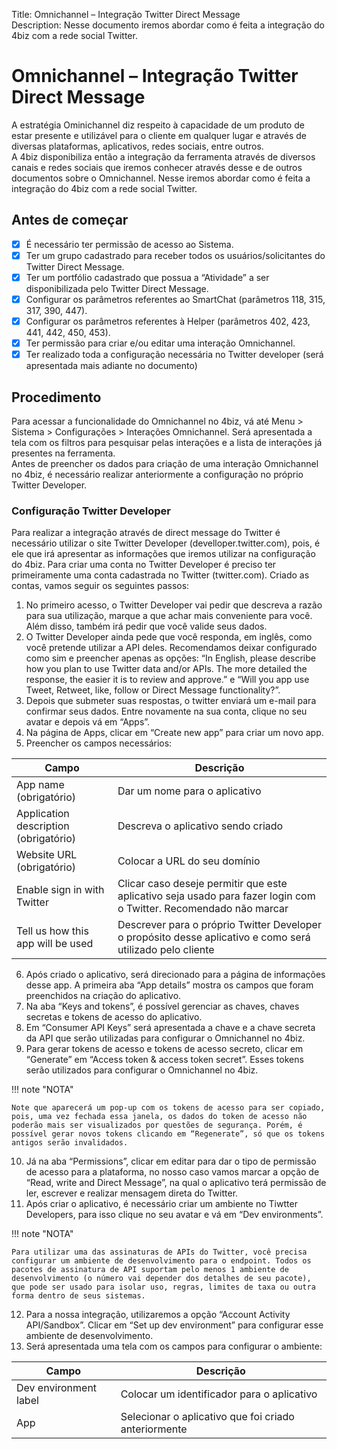 Title: Omnichannel – Integração Twitter Direct Message  
Description: Nesse documento iremos abordar como é feita a integração do 4biz com a rede social Twitter.  

# Omnichannel – Integração Twitter Direct Message

A estratégia Ominichannel diz respeito à capacidade de um produto de estar presente e utilizável para o cliente em qualquer lugar e através de diversas plataformas, aplicativos, redes sociais, entre outros.  
A 4biz disponibiliza então a integração da ferramenta através de diversos canais e redes sociais que iremos conhecer através desse e de outros documentos sobre o Omnichannel. Nesse iremos abordar como é feita a integração do 4biz com a rede social Twitter.  

## Antes de começar

- [x] É necessário ter permissão de acesso ao Sistema.  
- [x] Ter um grupo cadastrado para receber todos os usuários/solicitantes do Twitter Direct Message.  
- [x] Ter um portfólio cadastrado que possua a “Atividade” a ser disponibilizada pelo Twitter Direct Message.  
- [x] Configurar os parâmetros referentes ao SmartChat (parâmetros 118, 315, 317, 390, 447).  
- [x] Configurar os parâmetros referentes à Helper (parâmetros 402, 423, 441, 442, 450, 453).  
- [x] Ter permissão para criar e/ou editar uma interação Omnichannel.  
- [x] Ter realizado toda a configuração necessária no Twitter developer (será apresentada mais adiante no documento)

## Procedimento

Para acessar a funcionalidade do Omnichannel no 4biz, vá até Menu > Sistema > Configurações > Interações Omnichannel. Será apresentada a tela com os filtros para pesquisar pelas interações e a lista de interações já presentes na ferramenta.  
Antes de preencher os dados para criação de uma interação Omnichannel no 4biz, é necessário realizar anteriormente a configuração no próprio Twitter Developer.  

### Configuração Twitter Developer

Para realizar a integração através de direct message do Twitter é necessário utilizar o site Twitter Developer (develloper.twitter.com), pois, é ele que irá apresentar as informações que iremos utilizar na configuração do 4biz. Para criar uma conta no Twitter Developer é preciso ter primeiramente uma conta cadastrada no Twitter (twitter.com). Criado as contas, vamos seguir os seguintes passos:  

1.	No primeiro acesso, o Twitter Developer vai pedir que descreva a razão para sua utilização, marque a que achar mais conveniente para você. Além disso, também irá pedir que você valide seus dados.
2.	O Twitter Developer ainda pede que você responda, em inglês, como você pretende utilizar a API deles. Recomendamos deixar configurado como sim e preencher apenas as opções: “In English, please describe how you plan to use Twitter data and/or APIs. The more detailed the response, the easier it is to review and approve.” e “Will you app use Tweet, Retweet, like, follow or Direct Message functionality?”.
3.	Depois que submeter suas respostas, o twitter enviará um e-mail para confirmar seus dados. Entre novamente na sua conta, clique no seu avatar e depois vá em “Apps”.
4.	Na página de Apps, clicar em “Create new app” para criar um novo app.
5.	Preencher os campos necessários:

|Campo|Descrição|
|-----|---------|
|App name (obrigatório)|	Dar um nome para o aplicativo|
|Application description (obrigatório)|	Descreva o aplicativo sendo criado|
|Website URL (obrigatório)|	Colocar a URL do seu domínio|
|Enable sign in with Twitter|	Clicar caso deseje permitir que este aplicativo seja usado para fazer login com o Twitter. Recomendado não marcar|
|Tell us how this app will be used|	Descrever para o próprio Twitter Developer o propósito desse aplicativo e como será utilizado pelo cliente|  

6.	Após criado o aplicativo, será direcionado para a página de informações desse app. A primeira aba “App details” mostra os campos que foram preenchidos na criação do aplicativo.
7.	Na aba “Keys and tokens”, é possível gerenciar as chaves, chaves secretas e tokens de acesso do aplicativo.
8.	Em “Consumer API Keys” será apresentada a chave e a chave secreta da API que serão utilizadas para configurar o Omnichannel no 4biz.
9.	Para gerar tokens de acesso e tokens de acesso secreto, clicar em “Generate” em “Access token & access token secret”. Esses tokens serão utilizados para configurar o Omnichannel no 4biz. 

  !!! note "NOTA"
  
    Note que aparecerá um pop-up com os tokens de acesso para ser copiado, pois, uma vez fechada essa janela, os dados do token de acesso não poderão mais ser visualizados por questões de segurança. Porém, é possível gerar novos tokens clicando em “Regenerate”, só que os tokens antigos serão invalidados.
    
10.	Já na aba “Permissions”, clicar em editar para dar o tipo de permissão de acesso para a plataforma, no nosso caso vamos marcar a opção de “Read, write and Direct Message”, na qual o aplicativo terá permissão de ler, escrever e realizar mensagem direta do Twitter.
11.	Após criar o aplicativo, é necessário criar um ambiente no Tiwtter Developers, para isso clique no seu avatar e vá em “Dev environments”.

  !!! note "NOTA"
  
    Para utilizar uma das assinaturas de APIs do Twitter, você precisa configurar um ambiente de desenvolvimento para o endpoint. Todos os pacotes de assinatura de API suportam pelo menos 1 ambiente de desenvolvimento (o número vai depender dos detalhes de seu pacote), que pode ser usado para isolar uso, regras, limites de taxa ou outra forma dentro de seus sistemas.

12.	Para a nossa integração, utilizaremos a opção “Account Activity API/Sandbox”. Clicar em “Set up dev environment” para configurar esse ambiente de desenvolvimento.
13.	Será apresentada uma tela com os campos para configurar o ambiente:

|Campo|	Descrição|
|-----|----------|
|Dev environment label|	Colocar um identificador para o aplicativo|
|App|	Selecionar o aplicativo que foi criado anteriormente|










